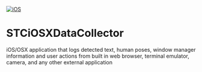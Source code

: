 [![iOS](https://github.com/STCData/STCiOSXDataCollector/actions/workflows/ios.yml/badge.svg)](https://github.com/STCData/STCiOSXDataCollector/actions/workflows/ios.yml)



# STCiOSXDataCollector
iOS/OSX application that logs detected text, human poses, window manager information and user actions from built in web browser, terminal emulator, camera, and any other external application
